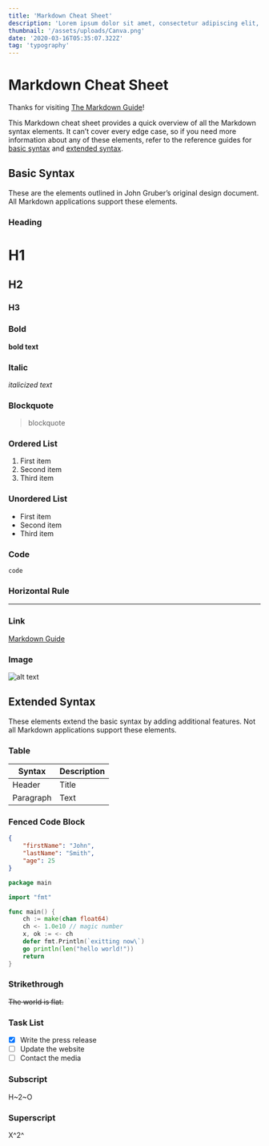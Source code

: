 ```yaml
---
title: 'Markdown Cheat Sheet'
description: 'Lorem ipsum dolor sit amet, consectetur adipiscing elit, sed do eiusmod tempor incididunt ut labore et dolore magna aliqua. Praesent elementum facilisis leo vel fringilla est ullamcorper.'
thumbnail: '/assets/uploads/Canva.png'
date: '2020-03-16T05:35:07.322Z'
tag: 'typography'
---
```


# Markdown Cheat Sheet

Thanks for visiting [The Markdown Guide](https://www.markdownguide.org)!

This Markdown cheat sheet provides a quick overview of all the Markdown syntax elements. It can’t cover every edge case, so if you need more information about any of these elements, refer to the reference guides for [basic syntax](https://www.markdownguide.org/basic-syntax/) and [extended syntax](https://www.markdownguide.org/extended-syntax/).

## Basic Syntax

These are the elements outlined in John Gruber’s original design document. All Markdown applications support these elements.

### Heading

# H1

## H2

### H3

### Bold

**bold text**

### Italic

_italicized text_

### Blockquote

> blockquote

### Ordered List

1. First item
2. Second item
3. Third item

### Unordered List

-   First item
-   Second item
-   Third item

### Code

`code`

### Horizontal Rule

---

### Link

[Markdown Guide](https://www.markdownguide.org)

### Image

![alt text](https://www.markdownguide.org/assets/images/tux.png)

## Extended Syntax

These elements extend the basic syntax by adding additional features. Not all Markdown applications support these elements.

### Table

| Syntax    | Description |
| --------- | ----------- |
| Header    | Title       |
| Paragraph | Text        |

### Fenced Code Block

```json
{
    "firstName": "John",
    "lastName": "Smith",
    "age": 25
}
```

```go
package main

import "fmt"

func main() {
    ch := make(chan float64)
    ch <- 1.0e10 // magic number
    x, ok := <- ch
    defer fmt.Println(`exitting now\`)
    go println(len("hello world!"))
    return
}
```

### Strikethrough

~~The world is flat.~~

### Task List

-   [x] Write the press release
-   [ ] Update the website
-   [ ] Contact the media

### Subscript

H~2~O

### Superscript

X^2^
